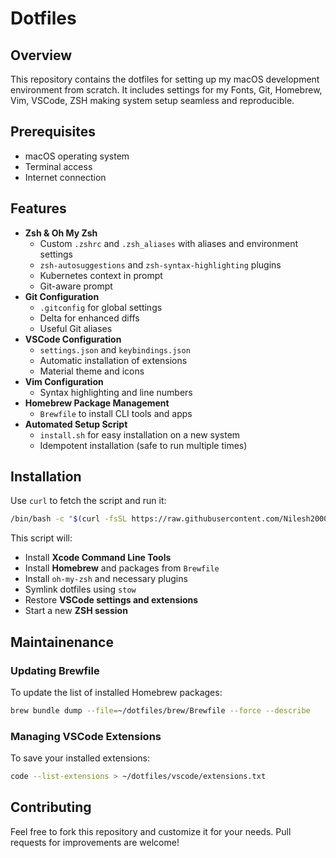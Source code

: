 # Dotfiles

## Overview
This repository contains the dotfiles for setting up my macOS development environment from scratch. It includes settings for my Fonts, Git, Homebrew, Vim, VSCode, ZSH making system setup seamless and reproducible.

## Prerequisites
- macOS operating system
- Terminal access
- Internet connection

## Features
- **Zsh & Oh My Zsh**
  - Custom `.zshrc` and `.zsh_aliases` with aliases and environment settings
  - `zsh-autosuggestions` and `zsh-syntax-highlighting` plugins
  - Kubernetes context in prompt
  - Git-aware prompt
- **Git Configuration**
  - `.gitconfig` for global settings
  - Delta for enhanced diffs
  - Useful Git aliases
- **VSCode Configuration**
  - `settings.json` and `keybindings.json`
  - Automatic installation of extensions
  - Material theme and icons
- **Vim Configuration**
  - Syntax highlighting and line numbers
- **Homebrew Package Management**
  - `Brewfile` to install CLI tools and apps
- **Automated Setup Script**
  - `install.sh` for easy installation on a new system
  - Idempotent installation (safe to run multiple times)

## Installation
Use `curl` to fetch the script and run it:
```sh
/bin/bash -c "$(curl -fsSL https://raw.githubusercontent.com/Nilesh2000/dotfiles/main/install.sh)"
```

This script will:
- Install **Xcode Command Line Tools**
- Install **Homebrew** and packages from `Brewfile`
- Install `oh-my-zsh` and necessary plugins
- Symlink dotfiles using `stow`
- Restore **VSCode settings and extensions**
- Start a new **ZSH session**

## Maintainenance
### Updating Brewfile
To update the list of installed Homebrew packages:
```sh
brew bundle dump --file=~/dotfiles/brew/Brewfile --force --describe
```

### Managing VSCode Extensions
To save your installed extensions:
```sh
code --list-extensions > ~/dotfiles/vscode/extensions.txt
```

## Contributing
Feel free to fork this repository and customize it for your needs. Pull requests for improvements are welcome!
